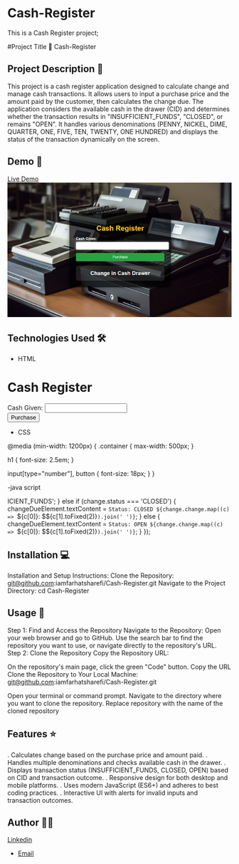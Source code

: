 # Cash-Register
This is a Cash Register project;

#Project Title 🚀
Cash-Register

## Project Description 📝

This project is a cash register application designed to calculate change and manage cash transactions. It allows users to input a purchase price and the amount paid by the customer, then calculates the change due. The application considers the available cash in the drawer (CID) and determines whether the transaction results in "INSUFFICIENT_FUNDS", "CLOSED", or remains "OPEN". It handles various denominations (PENNY, NICKEL, DIME, QUARTER, ONE, FIVE, TEN, TWENTY, ONE HUNDRED) and displays the status of the transaction dynamically on the screen.

## Demo 📸
[Live Demo](https://iamfarhatsharefi.github.io/Cash-Register/)
![Screenshot](./picture%204.png)

## Technologies Used 🛠️


- HTML

<body>
  <div class="container">
    <h1>Cash Register</h1>
    <div class="input-group">
      <label for="cash">Cash Given:</label>
      <input type="number" id="cash" min="0" step="0.01">
    </div>
    <div class="result" id="change-due"></div>
    <button id="purchase-btn">Purchase</button>
  </div>
  <script src="script.js"></script>
</body>

- CSS

@media (min-width: 1200px) {
  .container {
    max-width: 500px;
  }

  h1 {
    font-size: 2.5em;
  }

  input[type="number"],
  button {
    font-size: 18px;
  }
}

-java script

ICIENT_FUNDS';
  } else if (change.status === 'CLOSED') {
    changeDueElement.textContent = `Status: CLOSED ${change.change.map((c) => `${c[0]}: $${c[1].toFixed(2)}`).join(' ')}`;
  } else {
    changeDueElement.textContent = `Status: OPEN ${change.change.map((c) => `${c[0]}: $${c[1].toFixed(2)}`).join(' ')}`;
  }
});


## Installation 💻

Installation and Setup Instructions:
Clone the Repository:
git@github.com:iamfarhatsharefi/Cash-Register.git
Navigate to the Project Directory:
cd Cash-Register


## Usage 🎯

Step 1: Find and Access the Repository
Navigate to the Repository:
Open your web browser and go to GitHub.
Use the search bar to find the repository you want to use, or navigate directly to the repository's URL.
Step 2: Clone the Repository
Copy the Repository URL:

On the repository's main page, click the green "Code" button.
Copy the URL 
Clone the Repository to Your Local Machine:
git@github.com:iamfarhatsharefi/Cash-Register.git

Open your terminal or command prompt.
Navigate to the directory where you want to clone the repository.
Replace repository with the name of the cloned repository

## Features ⭐

. Calculates change based on the purchase price and amount paid.
. Handles multiple denominations and checks available cash in the drawer.
. Displays transaction status (INSUFFICIENT_FUNDS, CLOSED, OPEN) based on CID and transaction outcome.
. Responsive design for both desktop and mobile platforms.
. Uses modern JavaScript (ES6+) and adheres to best coding practices.
. Interactive UI with alerts for invalid inputs and transaction outcomes.

## Author 👩‍💻
[Linkedin](https://www.linkedin.com/in/farhat-sharefi-13a101309?utm_source=share&utm_campaign=share_via&utm_content=profile&utm_medium=android_app)
- [Email](sharefifarhat@gmail.com)
